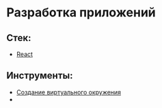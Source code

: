 # Разработка приложений
## Стек:
- [React](4.info/development/stack/React.md)
## Инструменты:
- [Создание виртуального окружения](4.info/development/venv.md)
- 